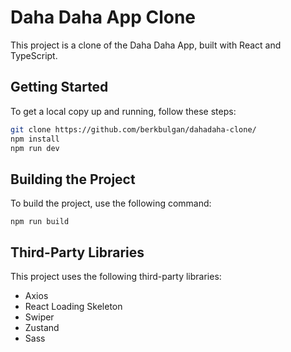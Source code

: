# Daha Daha App Clone

This project is a clone of the Daha Daha App, built with React and TypeScript.

## Getting Started

To get a local copy up and running, follow these steps:

```sh
git clone https://github.com/berkbulgan/dahadaha-clone/
npm install
npm run dev
```

## Building the Project

To build the project, use the following command:

```
npm run build
```

## Third-Party Libraries

This project uses the following third-party libraries:

- Axios
- React Loading Skeleton
- Swiper
- Zustand
- Sass